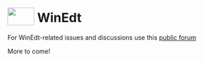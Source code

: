 <h1><span><img src="https://github.com//Alex-Simonic/WinEdt/assets/34773801/f489947f-9fe0-4e69-ba4c-8d3975fca623" width="60" height="40" style="vertical-align:bottom;margin:0px 0px">  WinEdt </span></h1>

For WinEdt-related issues and discussions use this [public forum](https://github.com/WinEdt-Team/WinEdt/discussions)

More to come!

<!--
![WinEdt](https://github.com/Alex-Simonic/WinEdt/assets/34773801/f489947f-9fe0-4e69-ba4c-8d3975fca623)
-->

